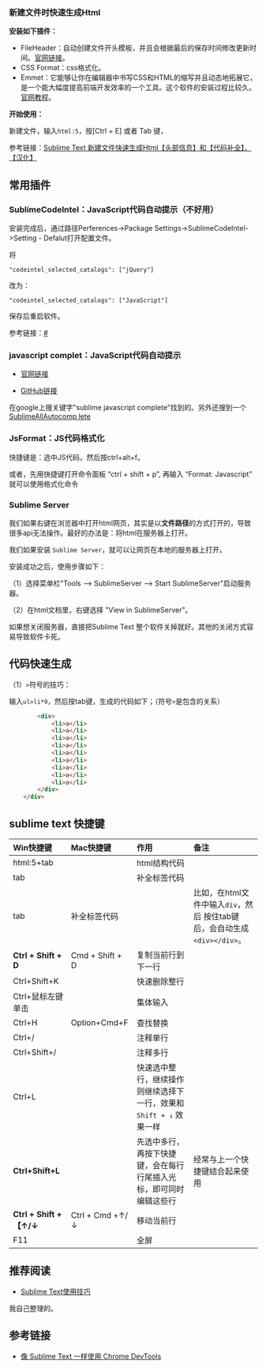 







### 新建文件时快速生成Html

**安装如下插件：**

- FileHeader：自动创建文件开头模板，并且会根据最后的保存时间修改更新时间。[官网链接](https://github.com/shiyanhui/FileHeader)。
- CSS Format：css格式化。
- Emmet：它能够让你在编辑器中书写CSS和HTML的缩写并且动态地拓展它，是一个能大幅度提高前端开发效率的一个工具。这个软件的安装过程比较久。[官网教程](http://docs.emmet.io/)。

**开始使用：**

新建文件，输入`html:5`，按[Ctrl + E] 或者 Tab 键，


参考链接：[Sublime Text 新建文件快速生成Html【头部信息】和【代码补全】、【汉化】](http://www.jianshu.com/p/f44e91bf9dfb)



## 常用插件

### SublimeCodeIntel：JavaScript代码自动提示（不好用）

安装完成后，通过路径Perferences->Package Settings->SublimeCodeIntel->Setting - Defalut打开配置文件。

将

```
"codeintel_selected_catalogs": ["jQuery"]

```

改为：

```
"codeintel_selected_catalogs": ["JavaScript"]
```

保存后重启软件。

参考链接：[#](http://blog.csdn.net/hehexiaoxia/article/details/54134756)


### javascript complet：JavaScript代码自动提示


- [官网链接](https://packagecontrol.io/packages/JavaScript%20Completions)

- [GitHub链接](https://github.com/pichillilorenzo/JavaScript-Completions)

在google上搜关键字"sublime javascript complete"找到的。另外还搜到一个[SublimeAllAutocomp lete](https://github.com/alienhard/SublimeAllAutocomplete)


### JsFormat：JS代码格式化


快捷键是：选中JS代码，然后按ctrl+alt+f。

或者，先用快捷键打开命令面板 “ctrl + shift + p”, 再输入 “Format: Javascript” 就可以使用格式化命令


### Sublime Server

我们如果右键在浏览器中打开html网页，其实是以**文件路径**的方式打开的，导致很多api无法操作。最好的办法是：将html在服务器上打开。

我们如果安装 `Sublime Server`，就可以让网页在本地的服务器上打开。

安装成功之后，使用步骤如下：

（1）选择菜单栏"Tools --> SublimeServer --> Start SublimeServer"启动服务器。

（2）在html文档里，右键选择 "View in SublimeServer"。

如果想关闭服务器，直接把Sublime Text 整个软件关掉就好。其他的关闭方式容易导致软件卡死。




## 代码快速生成


（1）`>`符号的技巧：


输入`ul>li*9`，然后按tab键，生成的代码如下；（符号`>`是包含的关系）

```html
        <div>
            <li>a</li>
            <li>a</li>
            <li>a</li>
            <li>a</li>
            <li>a</li>
            <li>a</li>
            <li>a</li>
            <li>a</li>
            <li>a</li>
        </div>
    </div>
```






## sublime text 快捷键

| Win快捷键 | Mac快捷键 |作用 | 备注 |
|:-------------|:-------------|:-----|:-----|
|html:5+tab||html结构代码||
|tab||补全标签代码||
|tab|补全标签代码| |比如，在html文件中输入`div`，然后	按住tab键后，会自动生成`<div></div>`。||
|  **Ctrl + Shift + D** | Cmd + Shift + D|复制当前行到下一行  |   |
|  Ctrl+Shift+K ||  快速删除整行 |   |
|Ctrl+鼠标左键单击||集体输入||
|Ctrl+H|Option+Cmd+F|查找替换|||
| Ctrl+/  ||  注释单行 |   |
| Ctrl+Shift+/  || 注释多行  |   |
|Ctrl+L| | 快速选中整行，继续操作则继续选择下一行，效果和 `Shift + ↓` 效果一样| |
|**Ctrl+Shift+L**| | 先选中多行，再按下快捷键，会在每行行尾插入光标，即可同时编辑这些行| 经常与上一个快捷键结合起来使用 |
|**Ctrl + Shift +【↑/↓**| Ctrl + Cmd +↑/↓ | 移动当前行 | |
|F11||全屏||




## 推荐阅读


- [Sublime Text使用技巧](https://github.com/smyhvae/tools/blob/master/01-%E4%B8%AA%E4%BA%BA%E6%95%B4%E7%90%86/Sublime%20Text%E4%BD%BF%E7%94%A8%E6%8A%80%E5%B7%A7.md)

我自己整理的。


## 参考链接

- [像 Sublime Text 一样使用 Chrome DevTools](https://chinagdg.org/2015/12/%E5%83%8F-sublime-text-%E4%B8%80%E6%A0%B7%E4%BD%BF%E7%94%A8-chrome-devtools/)



